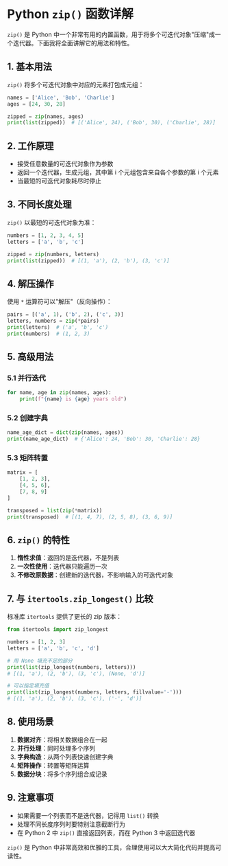 # Python `zip()` 函数详解

`zip()` 是 Python 中一个非常有用的内置函数，用于将多个可迭代对象"压缩"成一个迭代器。下面我将全面讲解它的用法和特性。

## 1. 基本用法

`zip()` 将多个可迭代对象中对应的元素打包成元组：

```python
names = ['Alice', 'Bob', 'Charlie']
ages = [24, 30, 28]

zipped = zip(names, ages)
print(list(zipped))  # [('Alice', 24), ('Bob', 30), ('Charlie', 28)]
```

## 2. 工作原理

- 接受任意数量的可迭代对象作为参数
- 返回一个迭代器，生成元组，其中第 i 个元组包含来自各个参数的第 i 个元素
- 当最短的可迭代对象耗尽时停止

## 3. 不同长度处理

`zip()` 以最短的可迭代对象为准：

```python
numbers = [1, 2, 3, 4, 5]
letters = ['a', 'b', 'c']

zipped = zip(numbers, letters)
print(list(zipped))  # [(1, 'a'), (2, 'b'), (3, 'c')]
```

## 4. 解压操作

使用 `*` 运算符可以"解压"（反向操作）：

```python
pairs = [('a', 1), ('b', 2), ('c', 3)]
letters, numbers = zip(*pairs)
print(letters)  # ('a', 'b', 'c')
print(numbers)  # (1, 2, 3)
```

## 5. 高级用法

### 5.1 并行迭代

```python
for name, age in zip(names, ages):
    print(f"{name} is {age} years old")
```

### 5.2 创建字典

```python
name_age_dict = dict(zip(names, ages))
print(name_age_dict)  # {'Alice': 24, 'Bob': 30, 'Charlie': 28}
```

### 5.3 矩阵转置

```python
matrix = [
    [1, 2, 3],
    [4, 5, 6],
    [7, 8, 9]
]

transposed = list(zip(*matrix))
print(transposed)  # [(1, 4, 7), (2, 5, 8), (3, 6, 9)]
```

## 6. `zip()` 的特性

1. **惰性求值**：返回的是迭代器，不是列表
2. **一次性使用**：迭代器只能遍历一次
3. **不修改原数据**：创建新的迭代器，不影响输入的可迭代对象

## 7. 与 `itertools.zip_longest()` 比较

标准库 `itertools` 提供了更长的 zip 版本：

```python
from itertools import zip_longest

numbers = [1, 2, 3]
letters = ['a', 'b', 'c', 'd']

# 用 None 填充不足的部分
print(list(zip_longest(numbers, letters)))
# [(1, 'a'), (2, 'b'), (3, 'c'), (None, 'd')]

# 可以指定填充值
print(list(zip_longest(numbers, letters, fillvalue='-')))
# [(1, 'a'), (2, 'b'), (3, 'c'), ('-', 'd')]
```

## 8. 使用场景

1. **数据对齐**：将相关数据组合在一起
2. **并行处理**：同时处理多个序列
3. **字典构造**：从两个列表快速创建字典
4. **矩阵操作**：转置等矩阵运算
5. **数据分块**：将多个序列组合成记录

## 9. 注意事项

- 如果需要一个列表而不是迭代器，记得用 `list()` 转换
- 处理不同长度序列时要特别注意截断行为
- 在 Python 2 中 `zip()` 直接返回列表，而在 Python 3 中返回迭代器

`zip()` 是 Python 中非常高效和优雅的工具，合理使用可以大大简化代码并提高可读性。